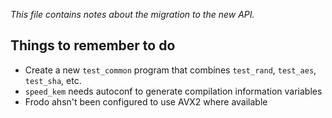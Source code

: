 *This file contains notes about the migration to the new API.*

## Things to remember to do

- Create a new `test_common` program that combines `test_rand`, `test_aes`, `test_sha`, etc.
- `speed_kem` needs autoconf to generate compilation information variables
- Frodo ahsn't been configured to use AVX2 where available
